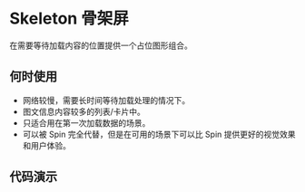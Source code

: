 # Skeleton 骨架屏
在需要等待加载内容的位置提供一个占位图形组合。

## 何时使用
* 网络较慢，需要长时间等待加载处理的情况下。
* 图文信息内容较多的列表/卡片中。
* 只适合用在第一次加载数据的场景。
* 可以被 Spin 完全代替，但是在可用的场景下可以比 Spin 提供更好的视觉效果和用户体验。

## 代码演示
